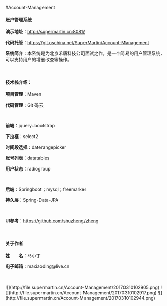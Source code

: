 #Account-Management

<p><h4>账户管理系统 </h4></p>
<p><b>演示地址</b>：<a href="http://supermartin.cn:8081/" target="_blank">http://supermartin.cn:8081/</a></p>
<p><b>代码托管</b>：<a href="https://git.oschina.net/SuperMartin/Account-Management" target="_blank">https://git.oschina.net/SuperMartin/Account-Management</a></p>
<p><b>系统简介</b>：本系统是为北京禾唐科技公司面试之作，是一个简易的用户管理系统，可以支持用户的增删改查等操作。</p>
<br/>
<p><h4>技术栈介绍：</h4></p>
<p><b>项目管理</b>：Maven </p>
<p><b>代码管理</b>：Git 码云 </p>
<br />
<p><b>前端</b>：jquery+bootstrap</p>
<p><b>下拉框</b>：select2</p>
<p><b>时间段选择</b>：daterangepicker</p>
<p><b>账号列表</b>：datatables</p>
<p><b>用户状态</b>：radiogroup</p>
<br />
<p><b>后端</b>：Springboot；mysql；freemarker</p>
<p><b>持久层</b>：Spring-Data-JPA</p>
<br />
<p><b>UI参考</b>：<a href="https://github.com/shuzheng/zheng" target="_blank">https://github.com/shuzheng/zheng</a></p>
<br/>
<p><h4>关于作者</h4></p>
<p><b>姓　　名</b>：马小丁</p>
<p><b>电子邮箱</b>：maxiaoding@live.cn</p>
<br/>
<br/>
![](http://file.supermartin.cn/Account-Management/20170310102905.png)
![](http://file.supermartin.cn/Account-Management/20170310102917.png)
![](http://file.supermartin.cn/Account-Management/20170310102944.png)

